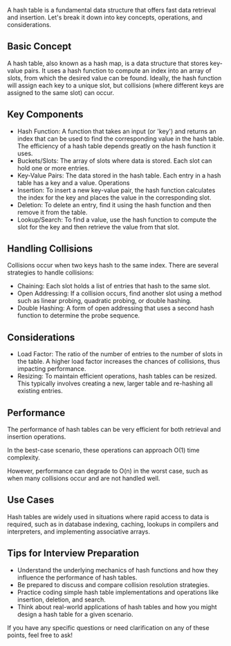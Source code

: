A hash table is a fundamental data structure that offers fast data retrieval and insertion. Let's break it down into key concepts, operations, and considerations.

## Basic Concept

A hash table, also known as a hash map, is a data structure that stores key-value pairs. It uses a hash function to compute an index into an array of slots, from which the desired value can be found. Ideally, the hash function will assign each key to a unique slot, but collisions (where different keys are assigned to the same slot) can occur.

## Key Components

- Hash Function: A function that takes an input (or 'key') and returns an index that can be used to find the corresponding value in the hash table. The efficiency of a hash table depends greatly on the hash function it uses.
- Buckets/Slots: The array of slots where data is stored. Each slot can hold one or more entries.
- Key-Value Pairs: The data stored in the hash table. Each entry in a hash table has a key and a value.
Operations
- Insertion: To insert a new key-value pair, the hash function calculates the index for the key and places the value in the corresponding slot.
- Deletion: To delete an entry, find it using the hash function and then remove it from the table.
- Lookup/Search: To find a value, use the hash function to compute the slot for the key and then retrieve the value from that slot.

## Handling Collisions

Collisions occur when two keys hash to the same index. There are several strategies to handle collisions:

- Chaining: Each slot holds a list of entries that hash to the same slot.
- Open Addressing: If a collision occurs, find another slot using a method such as linear probing, quadratic probing, or double hashing.
- Double Hashing: A form of open addressing that uses a second hash function to determine the probe sequence.

## Considerations

- Load Factor: The ratio of the number of entries to the number of slots in the table. A higher load factor increases the chances of collisions, thus impacting performance.
- Resizing: To maintain efficient operations, hash tables can be resized. This typically involves creating a new, larger table and re-hashing all existing entries.

## Performance

The performance of hash tables can be very efficient for both retrieval and insertion operations. 

In the best-case scenario, these operations can approach O(1) time complexity. 

However, performance can degrade to O(n) in the worst case, such as when many collisions occur and are not handled well.

## Use Cases

Hash tables are widely used in situations where rapid access to data is required, such as in database indexing, caching, lookups in compilers and interpreters, and implementing associative arrays.

## Tips for Interview Preparation

- Understand the underlying mechanics of hash functions and how they influence the performance of hash tables.
- Be prepared to discuss and compare collision resolution strategies.
- Practice coding simple hash table implementations and operations like insertion, deletion, and search.
- Think about real-world applications of hash tables and how you might design a hash table for a given scenario.

If you have any specific questions or need clarification on any of these points, feel free to ask!

